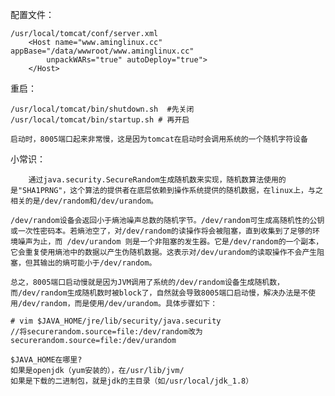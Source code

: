 配置文件：

	/usr/local/tomcat/conf/server.xml
        <Host name="www.aminglinux.cc"  appBase="/data/wwwroot/www.aminglinux.cc"
            unpackWARs="true" autoDeploy="true">
        </Host>

重启：

	/usr/local/tomcat/bin/shutdown.sh  #先关闭
	/usr/local/tomcat/bin/startup.sh # 再开启
	
	启动时，8005端口起来非常慢，这是因为tomcat在启动时会调用系统的一个随机字符设备


小常识：
```	
	通过java.security.SecureRandom生成随机数来实现，随机数算法使用的是"SHA1PRNG"，这个算法的提供者在底层依赖到操作系统提供的随机数据，在linux上，与之相关的是/dev/random和/dev/urandom。

/dev/random设备会返回小于熵池噪声总数的随机字节。/dev/random可生成高随机性的公钥或一次性密码本。若熵池空了，对/dev/random的读操作将会被阻塞，直到收集到了足够的环境噪声为止，而 /dev/urandom 则是一个非阻塞的发生器。它是/dev/random的一个副本，它会重复使用熵池中的数据以产生伪随机数据。这表示对/dev/urandom的读取操作不会产生阻塞，但其输出的熵可能小于/dev/random。

总之，8005端口启动慢就是因为JVM调用了系统的/dev/random设备生成随机数，而/dev/random生成随机数时被block了，自然就会导致8005端口启动慢，解决办法是不使用/dev/random，而是使用/dev/urandom。具体步骤如下：

# vim $JAVA_HOME/jre/lib/security/java.security 
//将securerandom.source=file:/dev/random改为securerandom.source=file:/dev/urandom

$JAVA_HOME在哪里?
如果是openjdk（yum安装的），在/usr/lib/jvm/
如果是下载的二进制包，就是jdk的主目录（如/usr/local/jdk_1.8）
```
